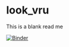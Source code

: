 # look_vru

This is a blank read me

[![Binder](https://mybinder.org/badge_logo.svg)](https://mybinder.org/v2/gh/Fintan-McEvoy/look_vru/master?urlpath=%2Fdoc%2Ftree%2FVRU.ipynb)
